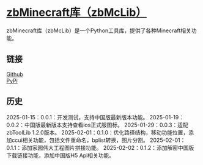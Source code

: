 # [zbMinecraft库（zbMcLib）](https://ianzb.github.io/project/zbToolLib.html)

zbMinecraft库（zbMcLib）是一个Python工具库，提供了各种Minecraft相关功能。

## 链接

[Github](https://github.com/Ianzb/zbMCLib/)  
[PyPi](https://pypi.org/project/zbMcLib/)

## 历史

2025-01-15：0.0.1：开发测试，支持中国版最新版本功能。
2025-01-19：0.0.2：中国版最新版本支持查看ios正式服图标。
2025-01-29：0.0.3：适配zbToolLib 1.2.0版本。
2025-02-01：0.1.0：优化路径结构，移动功能位置，添加ccui相关功能，包括文件重命名，bplist转换，图片分割。
2025-02-01：0.1.1：添加家园伟大工程图片拼接功能。
2025-02-02：0.1.2：添加解密中国版下载链接功能，添加中国版H5 Api相关功能。
